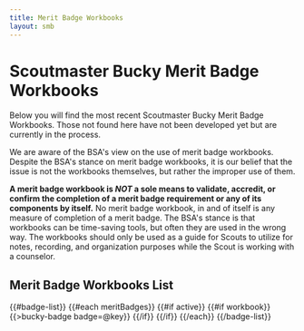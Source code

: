 ```yaml
---
title: Merit Badge Workbooks
layout: smb
---
```


# Scoutmaster Bucky Merit Badge Workbooks

Below you will find the most recent Scoutmaster Bucky Merit Badge Workbooks. Those not found here have not been developed yet but are currently in the process.

We are aware of the BSA's view on the use of merit badge workbooks. Despite the BSA's stance on merit badge workbooks, it is our belief that the issue is not the workbooks themselves, but rather the improper use of them.

**A merit badge workbook is *NOT* a sole means to validate, accredit, or confirm the completion of a merit badge requirement or any of its components by itself.**  No merit badge workbook, in and of itself is any measure of completion of a merit badge. The BSA's stance is that workbooks can be time-saving tools, but often they are used in the wrong way. The workbooks should only be used as a guide for Scouts to utilize for notes, recording, and organization purposes while the Scout is working with a counselor.

## Merit Badge Workbooks List

{{#badge-list}}
{{#each meritBadges}}
{{#if active}}
{{#if workbook}}
{{>bucky-badge badge=@key}}
{{/if}}
{{/if}}
{{/each}}
{{/badge-list}}
